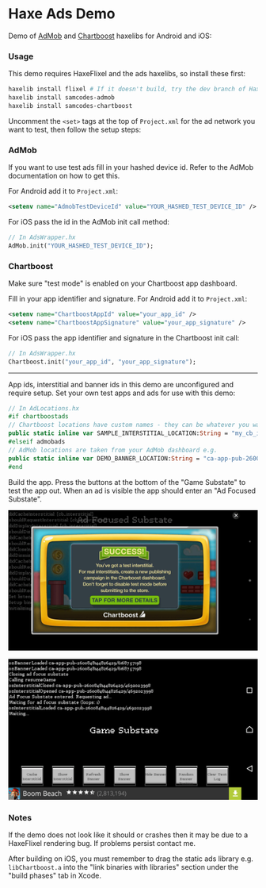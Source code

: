 # Haxe Ads Demo

Demo of [AdMob](https://github.com/Tw1ddle/samcodes-admob) and [Chartboost](https://github.com/Tw1ddle/samcodes-chartboost) haxelibs for Android and iOS:
	
### Usage ###

This demo requires HaxeFlixel and the ads haxelibs, so install these first:
```bash
haxelib install flixel # If it doesn't build, try the dev branch of HaxeFlixel: haxelib git flixel https://github.com/HaxeFlixel/flixel dev
haxelib install samcodes-admob
haxelib install samcodes-chartboost
```

Uncomment the ```<set>``` tags at the top of ```Project.xml``` for the ad network you want to test, then follow the setup steps:

### AdMob ###
If you want to use test ads fill in your hashed device id. Refer to the AdMob documentation on how to get this.

For Android add it to ```Project.xml```:
```xml
<setenv name="AdmobTestDeviceId" value="YOUR_HASHED_TEST_DEVICE_ID" />
```

For iOS pass the id in the AdMob init call method:
```haxe
// In AdsWrapper.hx
AdMob.init("YOUR_HASHED_TEST_DEVICE_ID");
```

### Chartboost ###
Make sure "test mode" is enabled on your Chartboost app dashboard.

Fill in your app identifier and signature. For Android add it to ```Project.xml```:
```xml
<setenv name="ChartboostAppId" value="your_app_id" />
<setenv name="ChartboostAppSignature" value="your_app_signature" />
```
For iOS pass the app identifier and signature in the Chartboost init call:
```haxe
// In AdsWrapper.hx
Chartboost.init("your_app_id", "your_app_signature");
```

------

App ids, interstitial and banner ids in this demo are unconfigured and require setup. Set your own test apps and ads for use with this demo:

```haxe
// In AdLocations.hx
#if chartboostads
// Chartboost locations have custom names - they can be whatever you want e.g.
public static inline var SAMPLE_INTERSTITIAL_LOCATION:String = "my_cb_interstitial";
#elseif admobads
// AdMob locations are taken from your AdMob dashboard e.g.
public static inline var DEMO_BANNER_LOCATION:String = "ca-app-pub-2600848144826429/9144221192";
#end
```

Build the app. Press the buttons at the bottom of the "Game Substate" to test the app out. When an ad is visible the app should enter an "Ad Focused Substate".

![](screenshots/chartboost-interstitial.png?raw=true)

![](screenshots/admob-banner.png?raw=true)

### Notes ###
If the demo does not look like it should or crashes then it may be due to a HaxeFlixel rendering bug. If problems persist contact me.

After building on iOS, you must remember to drag the static ads library e.g. ```libChartboost.a``` into the "link binaries with libraries" section under the "build phases" tab in Xcode.